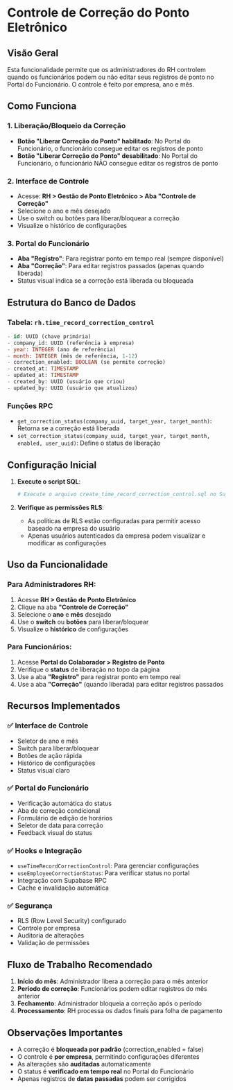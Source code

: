 # Controle de Correção do Ponto Eletrônico

## Visão Geral

Esta funcionalidade permite que os administradores do RH controlem quando os funcionários podem ou não editar seus registros de ponto no Portal do Funcionário. O controle é feito por empresa, ano e mês.

## Como Funciona

### 1. Liberação/Bloqueio da Correção
- **Botão "Liberar Correção do Ponto" habilitado**: No Portal do Funcionário, o funcionário consegue editar os registros de ponto
- **Botão "Liberar Correção do Ponto" desabilitado**: No Portal do Funcionário, o funcionário NÃO consegue editar os registros de ponto

### 2. Interface de Controle
- Acesse: **RH > Gestão de Ponto Eletrônico > Aba "Controle de Correção"**
- Selecione o ano e mês desejado
- Use o switch ou botões para liberar/bloquear a correção
- Visualize o histórico de configurações

### 3. Portal do Funcionário
- **Aba "Registro"**: Para registrar ponto em tempo real (sempre disponível)
- **Aba "Correção"**: Para editar registros passados (apenas quando liberada)
- Status visual indica se a correção está liberada ou bloqueada

## Estrutura do Banco de Dados

### Tabela: `rh.time_record_correction_control`
```sql
- id: UUID (chave primária)
- company_id: UUID (referência à empresa)
- year: INTEGER (ano de referência)
- month: INTEGER (mês de referência, 1-12)
- correction_enabled: BOOLEAN (se permite correção)
- created_at: TIMESTAMP
- updated_at: TIMESTAMP
- created_by: UUID (usuário que criou)
- updated_by: UUID (usuário que atualizou)
```

### Funções RPC
- `get_correction_status(company_uuid, target_year, target_month)`: Retorna se a correção está liberada
- `set_correction_status(company_uuid, target_year, target_month, enabled, user_uuid)`: Define o status de liberação

## Configuração Inicial

1. **Execute o script SQL**:
   ```bash
   # Execute o arquivo create_time_record_correction_control.sql no Supabase
   ```

2. **Verifique as permissões RLS**:
   - As políticas de RLS estão configuradas para permitir acesso baseado na empresa do usuário
   - Apenas usuários autenticados da empresa podem visualizar e modificar as configurações

## Uso da Funcionalidade

### Para Administradores RH:

1. Acesse **RH > Gestão de Ponto Eletrônico**
2. Clique na aba **"Controle de Correção"**
3. Selecione o **ano** e **mês** desejado
4. Use o **switch** ou **botões** para liberar/bloquear
5. Visualize o **histórico** de configurações

### Para Funcionários:

1. Acesse **Portal do Colaborador > Registro de Ponto**
2. Verifique o **status** de liberação no topo da página
3. Use a aba **"Registro"** para registrar ponto em tempo real
4. Use a aba **"Correção"** (quando liberada) para editar registros passados

## Recursos Implementados

### ✅ Interface de Controle
- Seletor de ano e mês
- Switch para liberar/bloquear
- Botões de ação rápida
- Histórico de configurações
- Status visual claro

### ✅ Portal do Funcionário
- Verificação automática do status
- Aba de correção condicional
- Formulário de edição de horários
- Seletor de data para correção
- Feedback visual do status

### ✅ Hooks e Integração
- `useTimeRecordCorrectionControl`: Para gerenciar configurações
- `useEmployeeCorrectionStatus`: Para verificar status no portal
- Integração com Supabase RPC
- Cache e invalidação automática

### ✅ Segurança
- RLS (Row Level Security) configurado
- Controle por empresa
- Auditoria de alterações
- Validação de permissões

## Fluxo de Trabalho Recomendado

1. **Início do mês**: Administrador libera a correção para o mês anterior
2. **Período de correção**: Funcionários podem editar registros do mês anterior
3. **Fechamento**: Administrador bloqueia a correção após o período
4. **Processamento**: RH processa os dados finais para folha de pagamento

## Observações Importantes

- A correção é **bloqueada por padrão** (correction_enabled = false)
- O controle é **por empresa**, permitindo configurações diferentes
- As alterações são **auditadas** automaticamente
- O status é **verificado em tempo real** no Portal do Funcionário
- Apenas registros de **datas passadas** podem ser corrigidos
